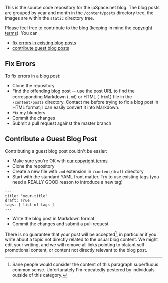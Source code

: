 This is the source code repository for the ipSpace.net blog. The
blog posts are grouped by year and month in the `/content/posts` directory tree, the images are within the `static` directory tree.

Please feel free to contribute to the blog (keeping in mind the [copyright terms](LICENSE.md)). You can

* [fix errors in existing blog posts](#fix-errors)
* [contribute guest blog posts](#contribute-a-guest-blog-post)

## Fix Errors

To fix errors in a blog post:

* Clone the repository
* Find the offending blog post -- use the post URL to find the corresponding Markdown (`.md`) or HTML (`.html`) file in the `/content/posts` directory. Contact me before trying to fix a blog post in HTML format; I can easily convert it into Markdown.
* Fix my blunders
* Commit the changes
* Submit a pull request against the master branch

## Contribute a Guest Blog Post

Contributing a guest blog post couldn't be easier:

* Make sure you're OK with [our copyright terms](LICENSE.md)
* Clone the repository
* Create a new file with `.md` extension in `/content/draft` directory
* Start with the standard YAML front matter. Try to use existing tags (you need a REALLY GOOD reason to introduce a new tag)

```
---
title: "your-title"
draft: True
tags: [ list-of-tags ]
---
```

* Write the blog post in Markdown format
* Commit the changes and submit a pull request

There is no guarantee that your post will be accepted[^SANE], in particular if you write about a topic not directly related to the usual blog content. We might edit your writing, and we will remove all links pointing to blatant self-promotional content, or content not directly relevant to the blog post.

[^SANE]: Sane people would consider the content of this paragraph superfluous common sense. Unfortunately I'm repeatedly pestered by individuals outside of this category.
